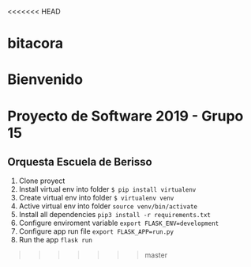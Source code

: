 <<<<<<< HEAD
# bitacora
Bienvenido 
=======
# Proyecto de Software 2019 - Grupo 15
## Orquesta Escuela de Berisso

1.  Clone proyect
2.  Install virtual env into folder `$ pip install virtualenv`
3.  Create virtual env into folder `$ virtualenv venv`
4.  Active virtual env into folder `source venv/bin/activate`
5.  Install all dependencies `pip3 install -r requirements.txt`
6.  Configure enviroment variable `export FLASK_ENV=development`
7.  Configure app run file `export FLASK_APP=run.py`
8.  Run the app `flask run`
>>>>>>> master

